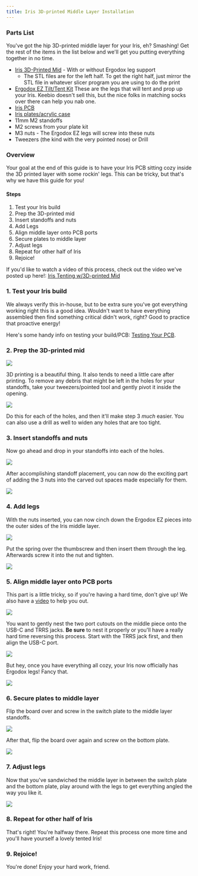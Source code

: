 ```yaml
---
title: Iris 3D-printed Middle Layer Installation
---
```


### Parts List
You've got the hip 3D-printed middle layer for your Iris, eh? Smashing! Get the rest of the items in the list below and we'll get you putting everything together in no time.
+ [Iris 3D-Printed Mid](https://github.com/keebio/iris-case/tree/master/rev3-and-rev4) - With or without Ergodox leg support
    + The STL files are for the left half. To get the right half, just mirror the STL file in whatever slicer program you are using to do the print
+ [Ergodox EZ Tilt/Tent Kit](https://ergodox-ez.com/products/tilt-tent-kit?variant=16101844419) These are the legs that will tent and prop up your Iris. Keebio doesn't sell this, but the nice folks in matching socks over there can help you nab one.
+ [Iris PCB](https://keeb.io/collections/iris-split-ergonomic-keyboard/products/iris-keyboard-split-ergonomic-keyboard)
+ [Iris plates/acrylic case](https://keeb.io/products/iris-keyboard-case-plates?_pos=1&_sid=cfc4889a9&_ss=r)
+ 11mm M2 standoffs 
+ M2 screws from your plate kit
+ M3 nuts - The Ergodox EZ legs will screw into these nuts
+ Tweezers (the kind with the very pointed nose) or Drill

### Overview
Your goal at the end of this guide is to have your Iris PCB sitting cozy inside the 3D printed layer with some rockin' legs. This can be tricky, but that's why we have this guide for you!

#### Steps
1. Test your Iris build
2. Prep the 3D-printed mid
3. Insert standoffs and nuts
4. Add Legs
5. Align middle layer onto PCB ports
6. Secure plates to middle layer
7. Adjust legs
8. Repeat for other half of Iris
9. Rejoice!

If you'd like to watch a video of this process, check out the video we've posted up here!: [Iris Tenting w/3D-printed Mid](https://youtu.be/dcyA0YOCJXs)

### 1. Test your Iris build
We always verify this in-house, but to be extra sure you've got everything working right this is a good idea. Wouldn't want to have everything assembled then find something critical didn't work, right? Good to practice that proactive energy!

Here's some handy info on testing your build/PCB: [Testing Your PCB](testing-pcb).

### 2. Prep the 3D-printed mid
![](./assets/images/iris-mid/IMG_7130.JPG)

3D printing is a beautiful thing. It also tends to need a little care after printing. To remove any debris that might be left in the holes for your standoffs, take your tweezers/pointed tool and gently pivot it inside the opening.

![](./assets/images/iris-mid/IMG_7131.JPG)

Do this for each of the holes, and then it'll make step 3 *much* easier. You can also use a drill as well to widen any holes that are too tight.

### 3. Insert standoffs and nuts
Now go ahead and drop in your standoffs into each of the holes.

![](./assets/images/iris-mid/IMG_7132.JPG)

After accomplishing standoff placement, you can now do the exciting part of adding the 3 nuts into the carved out spaces made especially for them. 

![](./assets/images/iris-mid/IMG_7134.JPG)

### 4. Add legs
With the nuts inserted, you can now cinch down the Ergodox EZ pieces into the outer sides of the Iris middle layer.

![](./assets/images/iris-mid/IMG_7133.JPG)

Put the spring over the thumbscrew and then insert them through the leg. Afterwards screw it into the nut and tighten.

![](./assets/images/iris-mid/IMG_7135.JPG)

### 5. Align middle layer onto PCB ports
This part is a little tricky, so if you're having a hard time, don't give up! We also have a [video](https://youtu.be/dcyA0YOCJXs) to help you out.

![](./assets/images/iris-mid/IMG_7136.JPG)

You want to gently nest the two port cutouts on the middle piece onto the USB-C and TRRS jacks. **Be sure** to nest it properly or you'll have a really hard time reversing this process. Start with the TRRS jack first, and then align the USB-C port.

![](./assets/images/iris-mid/IMG_7137.JPG)

But hey, once you have everything all cozy, your Iris now officially has Ergodox legs! Fancy that.

![](./assets/images/iris-mid/IMG_7138.JPG)

### 6. Secure plates to middle layer
Flip the board over and screw in the switch plate to the middle layer standoffs.

![](./assets/images/iris-mid/IMG_7139.JPG)

After that, flip the board over again and screw on the bottom plate.

![](./assets/images/iris-mid/IMG_7140.JPG)

### 7. Adjust legs
Now that you've sandwiched the middle layer in between the switch plate and the bottom plate, play around with the legs to get everything angled the way you like it.

![](./assets/images/iris-mid/IMG_7141.JPG)

### 8. Repeat for other half of Iris
That's right! You're halfway there. Repeat this process one more time and you'll have yourself a lovely tented Iris!

### 9. Rejoice!
You're done! Enjoy your hard work, friend.
